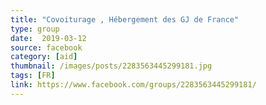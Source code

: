 ```yaml
---
title: "Covoiturage , Hébergement des GJ de France"
type: group
date:  2019-03-12
source: facebook
category: [aid]
thumbnail: /images/posts/2283563445299181.jpg
tags: [FR]
link: https://www.facebook.com/groups/2283563445299181/
---
```

